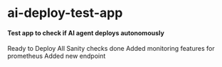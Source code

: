 # ai-deploy-test-app

#### Test app to check if AI agent deploys autonomously

Ready to Deploy
All Sanity checks done
Added monitoring features for prometheus
Added new endpoint
